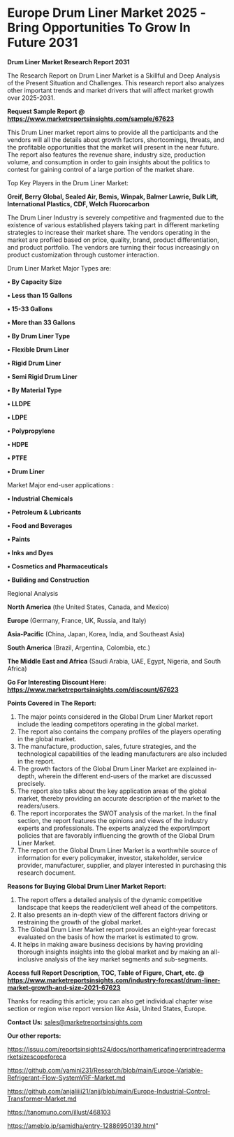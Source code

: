 # Europe Drum Liner Market 2025 -Bring Opportunities To Grow In Future 2031

<strong>Drum Liner Market Research Report 2031</strong>

The Research Report on Drum Liner Market is a Skillful and Deep Analysis of the Present Situation and Challenges. This research report also analyzes other important trends and market drivers that will affect market growth over 2025-2031.

<strong>Request Sample Report @ <a href=https://www.marketreportsinsights.com/sample/67623>https://www.marketreportsinsights.com/sample/67623</a></strong>

This Drum Liner market report aims to provide all the participants and the vendors will all the details about growth factors, shortcomings, threats, and the profitable opportunities that the market will present in the near future. The report also features the revenue share, industry size, production volume, and consumption in order to gain insights about the politics to contest for gaining control of a large portion of the market share.

Top Key Players in the Drum Liner Market:

<strong>Greif, Berry Global, Sealed Air, Bemis, Winpak, Balmer Lawrie, Bulk Lift, International Plastics, CDF, Welch Fluorocarbon</strong>

The Drum Liner Industry is severely competitive and fragmented due to the existence of various established players taking part in different marketing strategies to increase their market share. The vendors operating in the market are profiled based on price, quality, brand, product differentiation, and product portfolio. The vendors are turning their focus increasingly on product customization through customer interaction.

Drum Liner Market Major Types are:

<strong>• By Capacity Size

• Less than 15 Gallons

• 15-33 Gallons

• More than 33 Gallons

• By Drum Liner Type

• Flexible Drum Liner

• Rigid Drum Liner

• Semi Rigid Drum Liner

• By Material Type

• LLDPE

• LDPE

• Polypropylene

• HDPE

• PTFE

• Drum Liner</strong>

Market Major end-user applications :

<strong>• Industrial Chemicals

• Petroleum & Lubricants

• Food and Beverages

• Paints

• Inks and Dyes

• Cosmetics and Pharmaceuticals

• Building and Construction</strong>

Regional Analysis

</u><strong><b>North America</b></strong> (the United States, Canada, and Mexico)

<strong><b>Europe </b></strong>(Germany, France, UK, Russia, and Italy)

<strong><b>Asia-Pacific</b></strong> (China, Japan, Korea, India, and Southeast Asia)

<strong><b>South America</b></strong> (Brazil, Argentina, Colombia, etc.)

<strong><b>The Middle East and Africa</b></strong> (Saudi Arabia, UAE, Egypt, Nigeria, and South Africa)

<strong>Go For Interesting Discount Here: <a href=https://www.marketreportsinsights.com/discount/67623>https://www.marketreportsinsights.com/discount/67623</a></strong>

<strong>Points Covered in The Report:</strong>
<ol>
  <li>The major points considered in the Global Drum Liner Market report include the leading competitors operating in the global market.</li>
  <li>The report also contains the company profiles of the players operating in the global market.</li>
  <li>The manufacture, production, sales, future strategies, and the technological capabilities of the leading manufacturers are also included in the report.</li>
  <li>The growth factors of the Global Drum Liner Market are explained in-depth, wherein the different end-users of the market are discussed precisely.</li>
  <li>The report also talks about the key application areas of the global market, thereby providing an accurate description of the market to the readers/users.</li>
  <li>The report incorporates the SWOT analysis of the market. In the final section, the report features the opinions and views of the industry experts and professionals. The experts analyzed the export/import policies that are favorably influencing the growth of the Global Drum Liner Market.</li>
  <li>The report on the Global Drum Liner Market is a worthwhile source of information for every policymaker, investor, stakeholder, service provider, manufacturer, supplier, and player interested in purchasing this research document.</li>
</ol>
<strong>Reasons for Buying Global Drum Liner Market Report:</strong>

<ol>
  <li>The report offers a detailed analysis of the dynamic competitive landscape that keeps the reader/client well ahead of the competitors.</li>
  <li>It also presents an in-depth view of the different factors driving or restraining the growth of the global market.</li>
  <li>The Global Drum Liner Market report provides an eight-year forecast evaluated on the basis of how the market is estimated to grow.</li>
  <li>It helps in making aware business decisions by having providing thorough insights insights into the global market and by making an all-inclusive analysis of the key market segments and sub-segments.</li>
</ol>
<strong>Access full Report Description, TOC, Table of Figure, Chart, etc. @ <a href=https://www.marketreportsinsights.com/industry-forecast/drum-liner-market-growth-and-size-2021-67623>https://www.marketreportsinsights.com/industry-forecast/drum-liner-market-growth-and-size-2021-67623</a></strong>


Thanks for reading this article; you can also get individual chapter wise section or region wise report version like Asia, United States, Europe.

<strong>Contact Us:</strong>
sales@marketreportsinsights.com

<strong>Our other reports:</strong>

<a href=https://issuu.com/reportsinsights24/docs/northamericafingerprintreadermarketsizescopeforeca>https://issuu.com/reportsinsights24/docs/northamericafingerprintreadermarketsizescopeforeca</a>

<a href=https://github.com/yamini231/Research/blob/main/Europe-Variable-Refrigerant-Flow-SystemVRF-Market.md>https://github.com/yamini231/Research/blob/main/Europe-Variable-Refrigerant-Flow-SystemVRF-Market.md</a>

<a href=https://github.com/anjaliiii21/anjj/blob/main/Europe-Industrial-Control-Transformer-Market.md>https://github.com/anjaliiii21/anjj/blob/main/Europe-Industrial-Control-Transformer-Market.md</a>

<a href=https://tanomuno.com/illust/468103>https://tanomuno.com/illust/468103</a>

<a href=https://ameblo.jp/samidha/entry-12886950139.html>https://ameblo.jp/samidha/entry-12886950139.html</a>"
